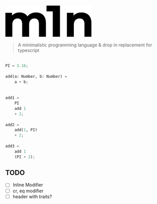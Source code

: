 ![m1n logo](assets/m1n.svg)


> A minimalistic programming language & drop in replacement for typescript
```python

PI = 3.16;

add(a: Number, b: Number) =
    a + b;


add1 =
    PI 
    add 1 
    + 2;

add2 =
    add(1, PI)
    + 2;

add3 =
    add 1 
    (PI + 2);

```

## TODO
- [ ] Inline Modifier
- [ ] cr, eq modifier
- [ ] header with traits?

